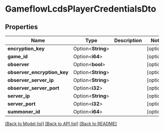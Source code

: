 # GameflowLcdsPlayerCredentialsDto

## Properties

Name | Type | Description | Notes
------------ | ------------- | ------------- | -------------
**encryption_key** | Option<**String**> |  | [optional]
**game_id** | Option<**i64**> |  | [optional]
**observer** | Option<**bool**> |  | [optional]
**observer_encryption_key** | Option<**String**> |  | [optional]
**observer_server_ip** | Option<**String**> |  | [optional]
**observer_server_port** | Option<**i32**> |  | [optional]
**server_ip** | Option<**String**> |  | [optional]
**server_port** | Option<**i32**> |  | [optional]
**summoner_id** | Option<**i64**> |  | [optional]

[[Back to Model list]](../README.md#documentation-for-models) [[Back to API list]](../README.md#documentation-for-api-endpoints) [[Back to README]](../README.md)


